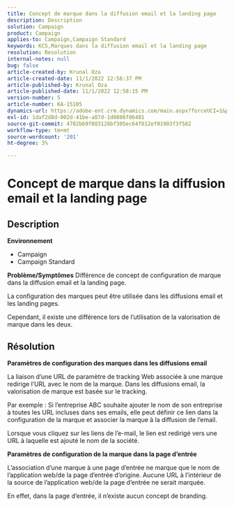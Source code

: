 ```yaml
---
title: Concept de marque dans la diffusion email et la landing page
description: Description
solution: Campaign
product: Campaign
applies-to: Campaign,Campaign Standard
keywords: KCS,Marques dans la diffusion email et la landing page
resolution: Resolution
internal-notes: null
bug: false
article-created-by: Krunal Oza
article-created-date: 11/1/2022 12:56:37 PM
article-published-by: Krunal Oza
article-published-date: 11/1/2022 12:58:15 PM
version-number: 5
article-number: KA-15105
dynamics-url: https://adobe-ent.crm.dynamics.com/main.aspx?forceUCI=1&pagetype=entityrecord&etn=knowledgearticle&id=6d72049d-e459-ed11-9561-6045bd0067ea
exl-id: 1daf2d8d-002d-41be-a87d-1d0886f06401
source-git-commit: 4702b69f883128bf305ec64f012ef01903f3f582
workflow-type: tm+mt
source-wordcount: '201'
ht-degree: 3%

---
```


# Concept de marque dans la diffusion email et la landing page

## Description

<b>Environnement</b>
- Campaign
- Campaign Standard



<b>Problème/Symptômes</b>
Différence de concept de configuration de marque dans la diffusion email et la landing page.

La configuration des marques peut être utilisée dans les diffusions email et les landing pages.

Cependant, il existe une différence lors de l’utilisation de la valorisation de marque dans les deux.






## Résolution

<b>Paramètres de configuration des marques dans les diffusions email</b>


La liaison d’une URL de paramètre de tracking Web associée à une marque redirige l’URL avec le nom de la marque. Dans les diffusions email, la valorisation de marque est basée sur le tracking.

Par exemple : Si l’entreprise ABC souhaite ajouter le nom de son entreprise à toutes les URL incluses dans ses emails, elle peut définir ce lien dans la configuration de la marque et associer la marque à la diffusion de l’email.

Lorsque vous cliquez sur les liens de l’e-mail, le lien est redirigé vers une URL à laquelle est ajouté le nom de la société.




<b>Paramètres de configuration de la marque dans la page d’entrée</b>


L’association d’une marque à une page d’entrée ne marque que le nom de l’application web/de la page d’entrée d’origine. Aucune URL à l’intérieur de la source de l’application web/de la page d’entrée ne serait marquée.

En effet, dans la page d’entrée, il n’existe aucun concept de branding.
